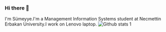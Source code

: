 ### Hi there 👋

I'm Sümeyye.I'm a Management Information Systems student at Necmettin Erbakan University.I work on Lenovo laptop.
![Github stats 1](https://github-readme-stats.vercel.app/api?username=krkssumeye&show_icons=true&theme=gradient) 


<!--
**krkssumeye/krkssumeye** is a ✨ _special_ ✨ repository because its `README.md` (this file) appears on your GitHub profile.

Here are some ideas to get you started:

- 🔭 I’m currently working on ...
- 🌱 I’m currently learning ...
- 👯 I’m looking to collabor![icons8-linkedin-circled](https://user-images.githubusercontent.com/78662905/173083804-79a66a89-8711-4af1-aa06-856030841366.gif)
ate on ...
- 🤔 I’m looking for help with ...
- 💬 Ask me about ...
- 📫 How to reach me: ...
- 😄 Pronouns: ...
- ⚡ Fun fact: ...
-->


